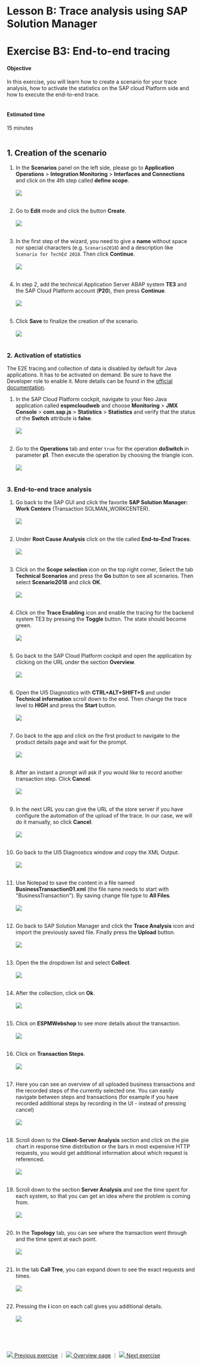# Lesson B: Trace analysis using SAP Solution Manager
# Exercise B3: End-to-end tracing

#### Objective
In this exercise, you will learn how to create a scenario for your trace analysis, how to activate the statistics on the SAP cloud Platform side and how to execute the end-to-end trace.<br /><br />

#### Estimated time
15 minutes
<br />
<br />

## 1. Creation of the scenario
1. In the **Scenarios** panel on the left side, please go to **Application Operations** > **Integration Monitoring** > **Interfaces and Connections** and click on the 4th step called **define scope**.<br /><br />
![](../../images/b3-te2-int-conn.png)<br /><br />

1. Go to **Edit** mode and click the button **Create**.<br /><br />
![](../../images/b3-te2-int-conn-scenario.png)<br /><br />

1. In the first step of the wizard, you need to give a **name** without space nor special characters (e.g. `Scenario2018`) and a description like `Scenario for TechEd 2018`. Then click **Continue**.<br /><br />
![](../../images/b3-te2-int-conn-scenario2.png)<br /><br />

1. In step 2, add the technical Application Server ABAP system **TE3** and the SAP Cloud Platform account (**P20**), then press **Continue**.<br /><br />
![](../../images/b3-te2-int-conn-scenario3.png)<br /><br>

1. Click **Save** to finalize the creation of the scenario.<br /><br />
![](../../images/b3-te2-int-conn-scenario4.png)<br /><br>

### 2. Activation of statistics
The E2E tracing and collection of data is disabled by default for Java applications. It has to be activated on demand. Be sure to have the Developer role to enable it. More details can be found in the [official documentation](https://help.sap.com/viewer/65de2977205c403bbc107264b8eccf4b/Cloud/en-US/a1e3101e108a4ca7a2a8c62654534ef8.html).

1. In the SAP Cloud Platform cockpit, navigate to your Neo Java application called **espmcloudweb** and choose **Monitoring** > **JMX Console** > **com.sap.js** > **Statistics** > **Statistics** and verify that the status of the  **Switch** attribute is **false**.<br /><br />
![](../../images/b3-sapcp-stat1.png)<br /><br>

1. Go to the **Operations** tab and enter `true` for the operation **doSwitch** in parameter **p1**. Then execute the operation by choosing the triangle icon.<br /><br />
![](../../images/b3-sapcp-stat2.png)<br /><br>

### 3. End-to-end trace analysis
1. Go back to the SAP GUI and click the favorite **SAP Solution Manager: Work Centers** (Transaction SOLMAN_WORKCENTER).<br /><br />
![](../../images/b3-te2-e2e.png)<br /><br>

1. Under **Root Cause Analysis** click on the tile called **End-to-End Traces**.<br /><br />
![](../../images/b3-te2-e2e-workcenter.png)<br /><br>

1. Click on the **Scope selection** icon on the top right corner, Select the tab **Technical Scenarios** and press the **Go** button to see all scenarios. Then select **Scenario2018** and click **OK**.<br /><br />
![](../../images/b3-te2-e2e-scope.png)<br /><br>

1. Click on the **Trace Enabling** icon and enable the tracing for the backend system TE3 by pressing the **Toggle** button. The state should become green.<br /><br />
![](../../images/b3-te2-e2e-backend-trace-enable.png)<br /><br>

1. Go back to the SAP Cloud Platform cockpit and open the application by clicking on the URL under the section **Overview**.<br /><br />
![](../../images/b3-sapcp-app-url.png)<br /><br>

1. Open the UI5 Diagnostics with **CTRL+ALT+SHIFT+S** and under **Technical information** scroll down to the end. Then change the trace level to **HIGH** and press the **Start** button.<br /><br />
![](../../images/b3-te2-e2e-ui5-diagnostics.png)<br /><br>

1. Go back to the app and click on the first product to navigate to the product details page and wait for the prompt.<br /><br />
![](../../images/b3-te2-e2e-app.png)<br /><br>

1. After an instant a prompt will ask if you would like to record another transaction step. Click **Cancel**.<br /><br />
![](../../images/b3-te2-e2e-app-prompt.png)<br /><br>

1. In the next URL you can give the URL of the store server if you have configure the automation of the upload of the trace. In our case, we will do it manually, so click **Cancel**.<br /><br />
![](../../images/b3-te2-e2e-app-prompt2.png)<br /><br>

1. Go back to the UI5 Diagnostics window and copy the XML Output.<br /><br />
![](../../images/b3-te2-e2e-app-xml-output.png)<br /><br>

1. Use Notepad to save the content in a file named **BusinessTransaction01.xml** (the file name needs to start with "BusinessTransaction"). By saving change file type to **All Files**. <br /><br />
![](../../images/b3-te2-e2e-app-notepad.png)<br /><br>

1. Go back to SAP Solution Manager and click the **Trace Analysis** icon and import the previously saved file. Finally press the **Upload** button.<br /><br />
![](../../images/b3-te2-e2e-import.png)<br /><br>

1. Open the the dropdown list and select **Collect**.<br /><br />
![](../../images/b3-te2-e2e-collect.png)<br /><br>

1. After the collection, click on **Ok**.<br /><br />
![](../../images/b3-te2-e2e-collect2.png)<br /><br>

1. Click on **ESPMWebshop** to see more details about the transaction.<br /><br />
![](../../images/b3-e2e-overview-01.png)<br /><br>

1. Click on **Transaction Steps**.<br /><br />
![](../../images/b3-e2e-overview-02.png)<br /><br>

1. Here you can see an overview of all uploaded business transactions and the recorded steps of the currently selected one. You can easily navigate between steps and transactions (for example if you have recorded additional steps by recording in the UI - instead of pressing cancel)<br /><br />
  ![](../../images/b3-e2e-overview-03.png)<br /><br>

1. Scroll down to the **Client-Server Analysis** section and click on the pie chart in response time distribution or the bars in most expensive HTTP requests, you would get additional information about which request is referenced.<br /><br />
  ![](../../images/b3-e2e-overview-04.png)<br /><br>

1. Scroll down to the section **Server Analysis** and see the time spent for each system, so that you can get an idea where the problem is coming from.<br /><br />
  ![](../../images/b3-e2e-overview-05.png)<br /><br>

1. In the **Topology** tab, you can see where the transaction went through and the time spent at each point.<br /><br />
  ![](../../images/b3-e2e-overview-06.png)<br /><br>

1. In the tab **Call Tree**, you can expand down to see the exact requests and times.<br /><br />
  ![](../../images/b3-e2e-overview-07.png)<br /><br>

1. Pressing the **i** icon on each call gives you additional details.<br /><br />
  ![](../../images/b3-e2e-overview-08.png)

<br /><br /><br />



[![](../../images/nav-previous.png) Previous exercise](../B2/README.md) ｜ [![](../../images/nav-home.png) Overview page](../../README.md) ｜ [![](../../images/nav-next.png) Next exercise](../C1/README.md)

